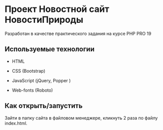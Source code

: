 # Проект Новостной сайт НовостиПрироды

Разработан в качестве практического задания на курсе PHP PRO 19

## Используемые технологии

* HTML

* CSS (Bootstrap)

* JavaScript (jQuery, Popper )

* Web-fonts (Roboto)

## Как открыть/запустить

Зайти в папку сайта в файловом менеджере, кликнуть 2 раза по файлу index.html.
